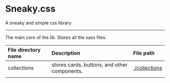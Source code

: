 # Sneaky.css

A sneaky and simple css library

---

The main core of the lib. Stores all the sass files.

| File directory name | Description                                  | File path     |
| :------------------ | :------------------------------------------- | :------------ |
| collections         | stores cards, buttons, and other components. | [./collections](./collections) |
|                     |                                              |               |
